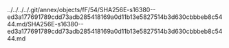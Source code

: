 ../../../../.git/annex/objects/fF/54/SHA256E-s16380--ed3a177691789cdd73adb285418169a0d11b13e5827514b3d630cbbbeb8c5444.md/SHA256E-s16380--ed3a177691789cdd73adb285418169a0d11b13e5827514b3d630cbbbeb8c5444.md